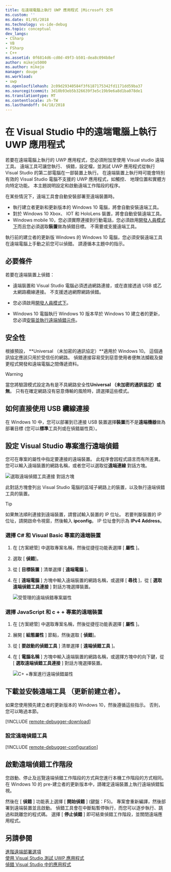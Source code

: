 ```yaml
---
title: 在遠端電腦上執行 UWP 應用程式 |Microsoft 文件
ms.custom: ''
ms.date: 01/05/2018
ms.technology: vs-ide-debug
ms.topic: conceptual
dev_langs:
- CSharp
- VB
- FSharp
- C++
ms.assetid: 0f6814d6-cd0d-49f3-b501-dea8c094b8ef
author: mikejo5000
ms.author: mikejo
manager: douge
ms.workload:
- uwp
ms.openlocfilehash: 2c09d29340584f3f6187175342fd1171dd59ba37
ms.sourcegitcommit: 3d10b93eb5b326639f3e5c19b9e6a8d1ba078de1
ms.translationtype: MT
ms.contentlocale: zh-TW
ms.lasthandoff: 04/18/2018
---
```

# <a name="run-uwp-apps-on-a-remote-machine-in-visual-studio"></a>在 Visual Studio 中的遠端電腦上執行 UWP 應用程式
  
若要在遠端電腦上執行的 UWP 應用程式，您必須附加至使用 Visual studio 遠端工具。 遠端工具可讓您執行、 偵錯，設定檔，並測試 UWP 應用程式從執行 Visual Studio 的第二部電腦在一部裝置上執行。 在遠端裝置上執行時可能會特別有效的 Visual Studio 電腦不支援的 UWP 應用程式，如觸控、 地理位置和實體方向特定功能。 本主題說明設定和啟動遠端工作階段的程序。

在某些情況下，遠端工具會自動安裝部署至遠端裝置時。

- 執行建立者更新和更新版本的 Windows 10 電腦，將會自動安裝遠端工具。
- 對於 Windows 10 Xbox、 IOT 和 HoloLens 裝置，將會自動安裝遠端工具。
- Windows mobile 10，您必須實際連接到行動電話，您必須啟用[開發人員模式下](/windows/uwp/get-started/enable-your-device-for-development)而且您必須選取**裝置**做為偵錯目標。 不需要或支援遠端工具。

執行前的建立者的更新版 Windows 的 Windows 10 電腦，您必須安裝遠端工具在遠端電腦上手動之前您可以偵錯。 請遵循本主題中的指示。 
  
##  <a name="BKMK_Prerequisites"></a> 必要條件  
 若要在遠端裝置上偵錯：  
  
- 遠端裝置和 Visual Studio 電腦必須透過網路連接，或在直接透過 USB 或乙太網路纜線連接。 不支援透過網際網路偵錯。  

- 您必須啟用[開發人員模式下](/windows/uwp/get-started/enable-your-device-for-development)。 
  
- Windows 10 電腦執行 Windows 10 版本早於 Windows 10 建立者的更新，您必須[安裝並執行遠端偵錯元件](#BKMK_download)。
  
##  <a name="BKMK_Security"></a> 安全性  
根據預設， **Universal （未加密的通訊協定）**適用於 Windows 10。 這個通訊協定應該只用於受信任的網路。 偵錯連接容易受到惡意使用者便無法攔截及變更程式開發和遠端電腦之間傳遞資料。
  
> [!WARNING]
>  當您將驗證模式設定為有是不具網路安全性**Universal （未加密的通訊協定）**或**無**。 只有在確定網路沒有惡意傳輸的風險時，請選擇這些模式。  
  
##  <a name="BKMK_DirectConnect"></a> 如何直接使用 USB 纜線連接 

在 Windows 10 中，您可以部署到已連接 USB 裝置選擇**裝置**而不是**遠端機器**做為部署目標 (您可以**標準**工具列或在偵錯屬性頁）。

##  <a name="BKMK_ConnectVS"></a> 設定 Visual Studio 專案進行遠端偵錯  
 您可在專案的屬性中指定要連接的遠端裝置。 此程序會因程式語言而有所差異。 您可以輸入遠端裝置的網路名稱，或者您可以選取從**遠端連線** 對話方塊。  
  
 ![選取遠端偵錯工具連接 對話方塊](../debugger/media/vsrun_selectremotedebuggerdlg.png "VSRUN_SelectRemoteDebuggerDlg")  
  
 此對話方塊會列出 Visual Studio 電腦的區域子網路上的裝置，以及執行遠端偵錯工具的裝置。  
  
> [!TIP]
>  如果無法順利連接到遠端裝置，請嘗試輸入裝置的 IP 位址。 若要判斷裝置的 IP 位址，請開啟命令視窗，然後輸入 **ipconfig**。 IP 位址會列示為 **IPv4 Address**。  
  
###  <a name="BKMK_Choosing_the_remote_device_for_C__and_Visual_Basic_projects"></a> 選擇 C# 和 Visual Basic 專案的遠端裝置  
  
1.  在 [方案總管] 中選取專案名稱，然後從捷徑功能表選擇 [ **屬性** ]。  
  
2.  選取 [ **偵錯**]。  
  
3.  從 [ **目標裝置** ] 清單選擇 [ **遠端電腦** ]。  
  
4.  在 [ **遠端電腦** ] 方塊中輸入遠端裝置的網路名稱，或選擇 [ **尋找** ]，從 [ **選取遠端偵錯工具連接** ] 對話方塊選擇裝置。 

    ![受管理的遠端偵錯專案屬性](../debugger/media/vsrun_managed_projprop_remote.png "VSRUN_Managed_ProjProp_Remote")  
  
###  <a name="BKMK_Choosing_the_remote_device_for_JavaScript_and_C___projects"></a> 選擇 JavaScript 和 c + + 專案的遠端裝置  
  
1.  在 [方案總管] 中選取專案名稱，然後從捷徑功能表選擇 [ **屬性** ]。  
  
2.  展開 [ **組態屬性** ] 節點，然後選取 [ **偵錯**]。  
  
3.  從 [ **要啟動的偵錯工具** ] 清單選擇 [ **遠端偵錯工具** ]。  
  
4.  在 [ **電腦名稱** ] 方塊中輸入遠端裝置的網路名稱，或選擇方塊中的向下鍵，從 [ **選取遠端偵錯工具連接** ] 對話方塊選擇裝置。  

    ![C&#43; &#43;專案進行遠端偵錯屬性](../debugger/media/vsrun_cpp_projprop_remote.png "VSRUN_CPP_ProjProp_Remote")
  
## <a name="BKMK_download"></a> 下載並安裝遠端工具 （更新前建立者）。

如果您使用預先建立者的更新版本的 Windows 10，然後遵循這些指示。 否則，您可以略過本節。

[!INCLUDE [remote-debugger-download](../debugger/includes/remote-debugger-download.md)]
  
### <a name="BKMK_setup"></a> 設定遠端偵錯工具

[!INCLUDE [remote-debugger-configuration](../debugger/includes/remote-debugger-configuration.md)]  
  
##  <a name="BKMK_RunRemoteDebug"></a> 啟動遠端偵錯工作階段  
 您啟動、停止及巡覽遠端偵錯工作階段的方式與您進行本機工作階段的方式相同。 在 Windows 10 的 pre-建立者的更新版本中，請確定遠端裝置上執行遠端偵錯監視。  
  
 然後在 [ **偵錯** ] 功能表上選擇 [ **開始偵錯** ] (鍵盤：F5)。 專案會重新編譯，然後部署到遠端裝置並且啟動。 偵錯工具會在中斷點暫停執行，而您可以逐步執行、跳過和跳離您的程式碼。 選擇 [ **停止偵錯** ] 即可結束偵錯工作階段，並關閉遠端應用程式。
  
## <a name="see-also"></a>另請參閱  
 [進階遠端部署選項](/windows/uwp/debug-test-perf/deploying-and-debugging-uwp-apps#advanced-remote-deployment-options)  
 [使用 Visual Studio 測試 UWP 應用程式](../test/testing-store-apps-with-visual-studio.md)   
 [偵錯 Visual Studio 中的應用程式](../debugger/debug-store-apps-in-visual-studio.md)